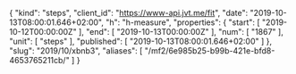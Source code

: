 {
  "kind": "steps",
  "client_id": "https://www-api.jvt.me/fit",
  "date": "2019-10-13T08:00:01.646+02:00",
  "h": "h-measure",
  "properties": {
    "start": [
      "2019-10-12T00:00:00Z"
    ],
    "end": [
      "2019-10-13T00:00:00Z"
    ],
    "num": [
      "1867"
    ],
    "unit": [
      "steps"
    ],
    "published": [
      "2019-10-13T08:00:01.646+02:00"
    ]
  },
  "slug": "2019/10/xbnb3",
  "aliases": [
    "/mf2/6e985b25-b99b-421e-bfd8-4653765211cb/"
  ]
}
